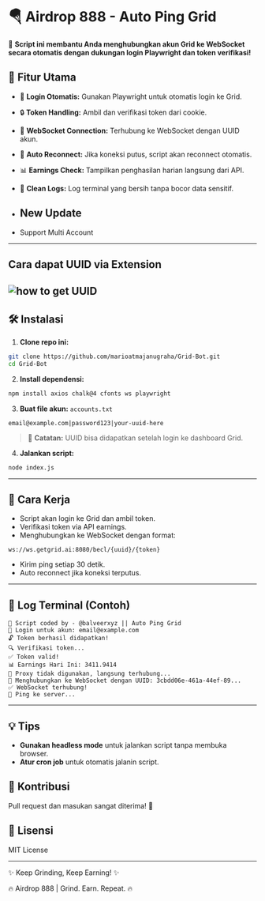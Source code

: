 # 🪂 Airdrop 888 - Auto Ping Grid

🚀 **Script ini membantu Anda menghubungkan akun Grid ke WebSocket secara otomatis dengan dukungan login Playwright dan token verifikasi!**

## 📂 Fitur Utama
- 🔑 **Login Otomatis:** Gunakan Playwright untuk otomatis login ke Grid.
- 🔒 **Token Handling:** Ambil dan verifikasi token dari cookie.
- 🛜 **WebSocket Connection:** Terhubung ke WebSocket dengan UUID akun.
- 🔄 **Auto Reconnect:** Jika koneksi putus, script akan reconnect otomatis.
- 📊 **Earnings Check:** Tampilkan penghasilan harian langsung dari API.
- 🧹 **Clean Logs:** Log terminal yang bersih tanpa bocor data sensitif.

- ## New Update
- Support Multi Account

---
## Cara dapat UUID via Extension
![how to get UUID](https://github.com/user-attachments/assets/2cb45c3c-da93-4e03-bf35-f14e887859c6)
---

## 🛠️ Instalasi

1. **Clone repo ini:**
```bash
git clone https://github.com/marioatmajanugraha/Grid-Bot.git
cd Grid-Bot
```

2. **Install dependensi:**
```bash
npm install axios chalk@4 cfonts ws playwright
```

3. **Buat file akun:** `accounts.txt`
```
email@example.com|password123|your-uuid-here
```

> 📘 **Catatan:** UUID bisa didapatkan setelah login ke dashboard Grid.

4. **Jalankan script:**
```bash
node index.js
```

---

## 🚀 Cara Kerja

- Script akan login ke Grid dan ambil token.
- Verifikasi token via API earnings.
- Menghubungkan ke WebSocket dengan format:
```
ws://ws.getgrid.ai:8080/becl/{uuid}/{token}
```
- Kirim ping setiap 30 detik.
- Auto reconnect jika koneksi terputus.

---

## 🔔 Log Terminal (Contoh)
```
🚀 Script coded by - @balveerxyz || Auto Ping Grid
🔑 Login untuk akun: email@example.com
🔓 Token berhasil didapatkan!
🔍 Verifikasi token...
✅ Token valid!
📊 Earnings Hari Ini: 3411.9414
🚫 Proxy tidak digunakan, langsung terhubung...
🔗 Menghubungkan ke WebSocket dengan UUID: 3cbdd06e-461a-44ef-89...
✅ WebSocket terhubung!
🔔 Ping ke server...
```

---

## 💡 Tips
- **Gunakan headless mode** untuk jalankan script tanpa membuka browser.
- **Atur cron job** untuk otomatis jalanin script.

## 🤝 Kontribusi
Pull request dan masukan sangat diterima! 🚀

## 📜 Lisensi
MIT License

---

✨ Keep Grinding, Keep Earning! ✨

🔥 Airdrop 888 | Grind. Earn. Repeat. 🔥

